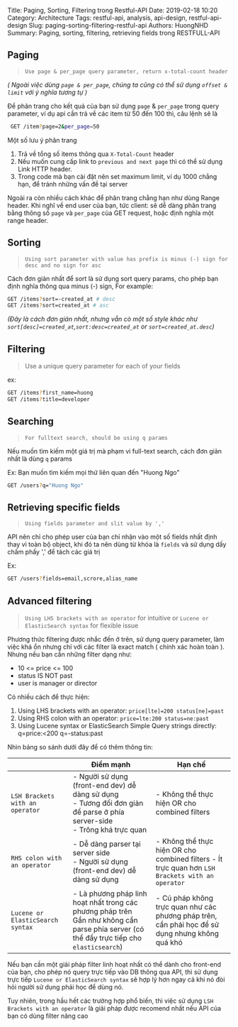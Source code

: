 Title: Paging, Sorting, Filtering trong Restful-API
Date: 2019-02-18 10:20
Category: Architecture
Tags: restful-api, analysis, api-design, restful-api-design
Slug: paging-sorting-filtering-restful-api
Authors: HuongNHD
Summary: Paging, sorting, filtering, retrieving fields trong RESTFULL-API

## Paging
> `Use page & per_page query parameter, return x-total-count header`

_( Ngoài việc dùng `page & per_page`, chúng ta cũng có thể sử dụng `offset & limit`  với ý nghĩa tương tự )_

Để phân trang cho kết quả của bạn sử dụng `page` & `per_page` trong query parameter, ví dụ api cần trả về các item từ 50 đến 100 thì, câu lệnh sẽ là

```bash
 GET /item?page=2&per_page=50
```

Một số lưu ý phân trang
1. Trả về  tổng số items thông qua `X-Total-Count` header
2. Nếu muốn cung cấp link to `previous and next page` thì có thể sử dụng Link HTTP header.
3. Trong code mà bạn cài đặt nên set maximum limit, ví dụ 1000 chẳng hạn, để tránh những vấn đề tại server

Ngoài ra còn nhiều cách khác để phân trang chẳng hạn như dùng Range header. Khi nghĩ về end user của bạn, tức client: sẽ dễ dàng phân trang bằng thông số `page` và `per_page` của GET request, hoặc định nghĩa một range header.


## Sorting

> `Using sort parameter with value has prefix is minus (-) sign for desc and no sign for asc`

Cách đơn giản nhất để sort là sử dụng sort query params, cho phép bạn định nghĩa thông qua  minus (-) sign,
For example:
```bash
GET /items?sort=-created_at # desc
GET /items?sort=created_at # asc
```
_(Đây là cách đơn giản nhất, nhưng vẫn cò một số style khác như `sort[desc]=created_at`,`sort:desc=created_at`  or `sort=created_at.desc`)_

## Filtering

>Use a unique query parameter for each of your fields

ex:
```bash
GET /items?first_name=huong
GET /items?title=developer
```

## Searching

> `For fulltext search, should be using q params`

Nếu muốn tìm kiếm một giá trị mà phạm vi full-text search, cách đơn giản nhất là dùng `q` params

Ex: Bạn muốn tìm kiếm mọi thứ liên quan đến "Huong Ngo"

```bash
GET /users?q="Huong Ngo"
```

## Retrieving specific fields
> `Using fields parameter and slit value by ',' `

API nên chỉ cho phép user của bạn chỉ nhận  vào một số fields nhất định thay vì toàn bộ object, khi đó ta nên dùng từ khóa là `fields` và sử dụng dấy chấm phấy ',' để tách các giá trị

Ex:

```bash
GET /users?fields=email,scrore,alias_name
```
## Advanced filtering
> `Using LHS brackets with an operator` for intuitive or `Lucene or ElasticSearch syntax` for flexible issue


Phương thức filtering được nhắc đến ở trên, sử dụng query parameter, làm việc khá ổn nhưng chỉ với các filter là exact match ( chính xác hoàn toàn ). Nhưng nếu bạn cần những filter dạng như:

- 10 <= price <= 100
- status IS NOT past
- user is manager or director

Có nhiều cách để thực hiện:
 1. Using LHS brackets with an operator: `price[lte]=200 status[ne]=past`
 2. Using RHS colon with an operator: `price=lte:200 status=ne:past`
 3. Using Lucene syntax or ElasticSearch Simple Query strings directly: q=price:<200 q=-status:past

Nhìn bảng so sánh dưới đây để có thêm thông tin:

|   | Điểm mạnh  |Hạn chế   |
|---|---|---|
|`LSH Brackets with an operator` | - Người sử dụng (front-end dev) dễ  dàng sử dụng <br> - Tương đối đơn giản để parse ở phía server-side  <br> - Trông khá trực quan| - Không thể  thực hiện OR cho combined filters  |
|`RHS colon with an operator` | - Dễ dàng parser tại server side <br> - Người sử dụng (front-end dev) dễ  dàng sử dụng | - Không thể  thực hiện OR cho combined filters - Ít trực quan hơn `LSH Brackets with an operator`  |
|`Lucene or ElasticSearch syntax` | - Là phương pháp linh hoạt nhất trong các phương pháp trên <br> Gần như không cần parse phía server (có thể đẩy trực tiếp cho `elasticsearch`)  | - Cú pháp không trực quan như các phương pháp trên, cần phải học để sử dụng nhưng không quá khó|

Nếu bạn cần một giải pháp filter linh hoạt nhất có thể dành cho front-end của bạn, cho phép nó query trực tiếp vào DB thông qua API, thì sử dụng trực tiếp `Lucene or ElasticSearch syntax` sẽ hợp lý hơn ngay cả khi nó đòi hỏi người sử dụng phải học để dùng nó.

Tuy nhiên, trong hầu hết các trường hợp phổ biến, thì việc sử dụng `LSH Brackets with an operator` là giải pháp được recomend nhất nếu API của bạn có dùng filter nâng cao
